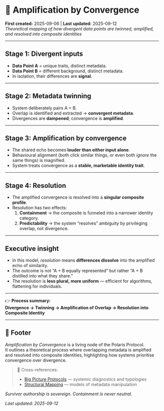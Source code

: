 # 🫛 Amplification by Convergence  
**First created:** 2025-09-06 | **Last updated:** 2025-09-12  
*Theoretical mapping of how divergent data points are twinned, amplified, and resolved into composite identities*

---

## Stage 1: Divergent inputs  
- **Data Point A** = unique traits, distinct metadata.  
- **Data Point B** = different background, distinct metadata.  
- In isolation, their differences are **signal**.  

---

## Stage 2: Metadata twinning  
- System deliberately pairs A + B.  
- Overlap is identified and extracted → **convergent metadata**.  
- Divergences are **dampened**; convergence is **amplified**.  

---

## Stage 3: Amplification by convergence  
- The shared echo becomes **louder than either input alone**.  
- Behavioural alignment (both click similar things, or even both *ignore* the same things) is magnified.  
- System treats convergence as a **stable, marketable identity trait**.  

---

## Stage 4: Resolution  
- The amplified convergence is resolved into a **singular composite profile**.  
- Resolution has two effects:  
  1. **Containment** → the composite is funneled into a narrower identity category.  
  2. **Predictability** → the system “resolves” ambiguity by privileging overlap, not divergence.  

---

## Executive insight  
- In this model, *resolution* means **differences dissolve** into the amplified echo of similarity.  
- The outcome is not “A + B equally represented” but rather “A + B distilled into what they share.”  
- The resolution is **less plural, more uniform** — efficient for algorithms, flattening for individuals.  

---

👉 **Process summary:**  
**Divergence → Twinning → Amplification of Overlap → Resolution into Composite Identity**  

---

## 🏮 Footer  

*Amplification by Convergence* is a living node of the Polaris Protocol.  
It outlines a theoretical process where overlapping metadata is amplified and resolved into composite identities, highlighting how systems prioritise convergence over divergence.  

> 📡 Cross-references:  
> - [Big Picture Protocols](../Big_Picture_Protocols/) — systemic diagnostics and typologies  
> - [Structural Mapping](../../../Metadata_Sabotage_Network/Structural_Analysis/🧬_Structural_Mapping/) — models of metadata manipulation  

*Survivor authorship is sovereign. Containment is never neutral.*  

_Last updated: 2025-09-12_  
